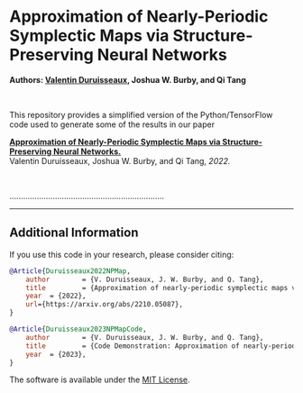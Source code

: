 # Approximation of Nearly-Periodic Symplectic Maps via Structure-Preserving Neural Networks

**Authors: [Valentin Duruisseaux](https://sites.google.com/view/valduruisseaux), Joshua W. Burby, and Qi Tang**


<br />

This repository provides a simplified version of the Python/TensorFlow code used to generate some of the results in our paper



   [**Approximation of Nearly-Periodic Symplectic Maps via Structure-Preserving Neural Networks.**](https://arxiv.org/abs/2210.05087)
<br />
   Valentin Duruisseaux, Joshua W. Burby, and Qi Tang, *2022.*


<br />


....................................................................



<hr>

## Additional Information

If you use this code in your research, please consider citing:


```bibTeX
@Article{Duruisseaux2022NPMap,
	author        = {V. Duruisseaux, J. W. Burby, and Q. Tang},
	title         = {Approximation of nearly-periodic symplectic maps via structure-preserving neural networks},
	year  = {2022},
	url={https://arxiv.org/abs/2210.05087},
}
```
```bibTeX
@Article{Duruisseaux2023NPMapCode,
	author        = {V. Duruisseaux, J. W. Burby, and Q. Tang},
	title         = {Code Demonstration: Approximation of nearly-periodic symplectic maps via structure-preserving neural networks},
	year  = {2023},
}
```

The software is available under the [MIT License](https://github.com/vduruiss/SymplecticGyroceptron/blob/main/LICENSE).
